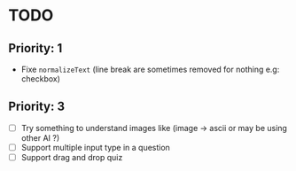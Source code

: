 # TODO

## Priority: 1

- Fixe `normalizeText` (line break are sometimes removed for nothing e.g: checkbox)

## Priority: 3

- [ ] Try something to understand images like (image -> ascii or may be using other AI ?)
- [ ] Support multiple input type in a question
- [ ] Support drag and drop quiz

